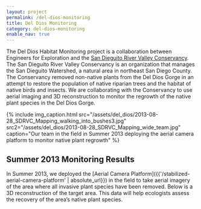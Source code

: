 ```yaml
---
layout: project
permalink: /del-dios-monitoring
title: Del Dios Monitoring
category: del-dios-monitoring
enable_nav: true
---
```


The Del Dios Habitat Monitoring project is a collaboration between Engineers for Exploration and the [San Dieguito River Valley Conservancy](https://sdrvc.org/). The San Dieguito River Valley Conservancy is an organization that manages the San Dieguito Watershed, a natural area in northeast San Diego County. The Conservancy removed non-native plants from the Del Dios Gorge in an attempt to restore the population of native riparian trees and the habitat of native birds and insects. We are collaborating with the Conservancy to use aerial imaging and 3D reconstruction to monitor the regrowth of the native plant species in the Del Dios Gorge.

<!-- ![]({{"assets/projects-old_projects-del-dios-monitoring-deldios_13-e1423176387551.jpg" | absolute_url}})

![]({{"assets/projects-old_projects-del-dios-monitoring-deldios_13_2-e1423176368730.jpg" | absolute_url}}) -->

{% include 
    img_caption.html
    src="/assets/del_dios/2013-08-28_SDRVC_Mapping_walking_into_bushes3.jpg"
    src2="/assets/del_dios/2013-08-28_SDRVC_Mapping_wide_team.jpg"
    caption="Our team in the field in Summer 2013 deploying the aerial camera platform to monitor native plant regrowth"
%}


<!-- <p class="caption">Our team in the field in Summer 2013 deploying the aerial camera platform to monitor native plant regrowth</p> -->

## Summer 2013 Monitoring Results

In Summer 2013, we deployed the [Aerial Camera Platform]({{'/stabilized-aerial-camera-platform' | absolute_url}}) in the field to take aerial imagery of the area where all invasive plant species have been removed. Below is a 3D reconstruction of the target area. This data will help ecologists assess the recovery of the area’s native plant species.